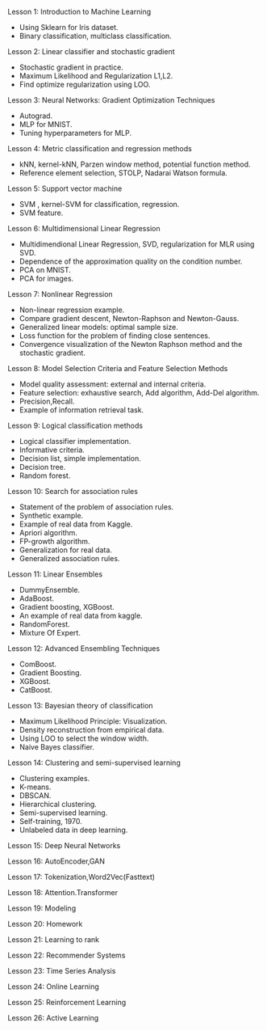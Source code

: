 Lesson 1: Introduction to Machine Learning

- Using Sklearn for Iris dataset.
- Binary classification, multiclass classification.

Lesson 2: Linear classifier and stochastic gradient

- Stochastic gradient in practice.
- Maximum Likelihood and Regularization L1,L2.
- Find optimize regularization using LOO.

Lesson 3: Neural Networks: Gradient Optimization Techniques

- Autograd.
- MLP for MNIST.
- Tuning hyperparameters for MLP.

Lesson 4: Metric classification and regression methods

- kNN, kernel-kNN, Parzen window method, potential function method.
- Reference element selection, STOLP, Nadarai Watson formula.

Lesson 5: Support vector machine

- SVM , kernel-SVM for classification, regression.
- SVM feature.

Lesson 6: Multidimensional Linear Regression

- Multidimendional Linear Regression, SVD, regularization for MLR using SVD.
- Dependence of the approximation quality on the condition number.
- PCA on MNIST.
- PCA for images.

Lesson 7: Nonlinear Regression

- Non-linear regression example.
- Compare gradient descent, Newton-Raphson and Newton-Gauss.
- Generalized linear models: optimal sample size.
- Loss function for the problem of finding close sentences.
- Convergence visualization of the Newton Raphson method and the stochastic gradient.

Lesson 8: Model Selection Criteria and Feature Selection Methods

- Model quality assessment: external and internal criteria.
- Feature selection: exhaustive search, Add algorithm, Add-Del algorithm.
- Precision,Recall.
- Example of information retrieval task.

Lesson 9: Logical classification methods

- Logical classifier implementation.
- Informative criteria.
- Decision list, simple implementation.
- Decision tree.
- Random forest.

Lesson 10: Search for association rules

- Statement of the problem of association rules.
- Synthetic example.
- Example of real data from Kaggle.
- Apriori algorithm.
- FP-growth algorithm.
- Generalization for real data.
- Generalized association rules.

Lesson 11: Linear Ensembles

- DummyEnsemble.
- AdaBoost.
- Gradient boosting, XGBoost.
- An example of real data from kaggle.
- RandomForest.
- Mixture Of Expert.

Lesson 12: Advanced Ensembling Techniques

- ComBoost.
- Gradient Boosting.
- XGBoost.
- CatBoost.

Lesson 13: Bayesian theory of classification

- Maximum Likelihood Principle: Visualization.
- Density reconstruction from empirical data.
- Using LOO to select the window width.
- Naive Bayes classifier.

Lesson 14: Clustering and semi-supervised learning

- Clustering examples.
- K-means.
- DBSCAN.
- Hierarchical clustering.
- Semi-supervised learning.
- Self-training, 1970.
- Unlabeled data in deep learning.

Lesson 15: Deep Neural Networks

Lesson 16: AutoEncoder,GAN

Lesson 17: Tokenization,Word2Vec(Fasttext)

Lesson 18: Attention.Transformer

Lesson 19: Modeling

Lesson 20: Homework

Lesson 21: Learning to rank

Lesson 22: Recommender Systems

Lesson 23: Time Series Analysis

Lesson 24: Online Learning

Lesson 25: Reinforcement Learning

Lesson 26: Active Learning





